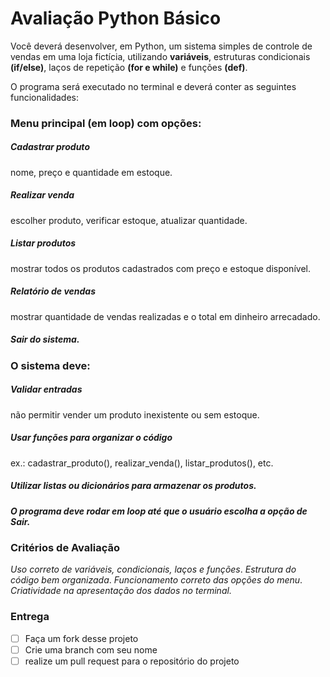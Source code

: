 # Avaliação Python Básico
Você deverá desenvolver, em Python, um sistema simples de controle de vendas em uma loja fictícia, utilizando **variáveis**, estruturas condicionais **(if/else)**, laços de repetição **(for e while)** e funções **(def)**.

O programa será executado no terminal e deverá conter as seguintes funcionalidades:

### Menu principal (em loop) com opções:
##### Cadastrar produto 
nome, preço e quantidade em estoque.
##### Realizar venda
escolher produto, verificar estoque, atualizar quantidade.
##### Listar produtos 
mostrar todos os produtos cadastrados com preço e estoque disponível.
##### Relatório de vendas 
mostrar quantidade de vendas realizadas e o total em dinheiro arrecadado.
##### Sair do sistema.

### O sistema deve:
##### Validar entradas 
não permitir vender um produto inexistente ou sem estoque.
##### Usar funções para organizar o código 
ex.: cadastrar_produto(), realizar_venda(), listar_produtos(), etc.

##### Utilizar listas ou dicionários para armazenar os produtos.
##### O programa deve rodar em loop até que o usuário escolha a opção de Sair.

### Critérios de Avaliação
*Uso correto de variáveis, condicionais, laços e funções*.
*Estrutura do código bem organizada*.
*Funcionamento correto das opções do menu*.
*Criatividade na apresentação dos dados no terminal.*

### Entrega
- [ ] Faça um fork desse projeto
- [ ] Crie uma branch com seu nome
- [ ] realize um pull request para o repositório do projeto
